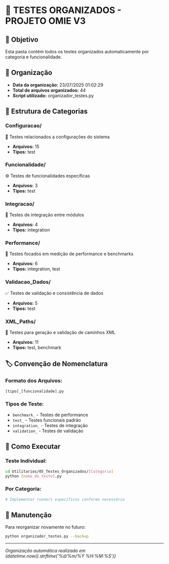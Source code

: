# 📂 TESTES ORGANIZADOS - PROJETO OMIE V3

## 🎯 Objetivo
Esta pasta contém todos os testes organizados automaticamente por categoria e funcionalidade.

## 📅 Organização
- **Data da organização:** 23/07/2025 01:02:29
- **Total de arquivos organizados:** 44
- **Script utilizado:** organizador_testes.py

## 📁 Estrutura de Categorias

### Configuracao/
🔧 Testes relacionados a configurações do sistema
- **Arquivos:** 15
- **Tipos:** test

### Funcionalidade/
⚙️ Testes de funcionalidades específicas
- **Arquivos:** 3
- **Tipos:** test

### Integracao/
🔗 Testes de integração entre módulos
- **Arquivos:** 4
- **Tipos:** integration

### Performance/
🚀 Testes focados em medição de performance e benchmarks
- **Arquivos:** 6
- **Tipos:** integration, test

### Validacao_Dados/
✅ Testes de validação e consistência de dados
- **Arquivos:** 5
- **Tipos:** test

### XML_Paths/
📄 Testes para geração e validação de caminhos XML
- **Arquivos:** 11
- **Tipos:** test, benchmark

## 🏷️ Convenção de Nomenclatura

### Formato dos Arquivos:
`[tipo]_[funcionalidade].py`

### Tipos de Teste:
- `benchmark_` - Testes de performance
- `test_` - Testes funcionais padrão
- `integration_` - Testes de integração
- `validation_` - Testes de validação

## 🚀 Como Executar

### Teste Individual:
```bash
cd Utilitarios/05_Testes_Organizados/[Categoria]
python [nome_do_teste].py
```

### Por Categoria:
```bash
# Implementar runners específicos conforme necessário
```

## 📝 Manutenção

Para reorganizar novamente no futuro:
```bash
python organizador_testes.py --backup
```

---
*Organização automática realizada em {datetime.now().strftime('%d/%m/%Y %H:%M:%S')}*
